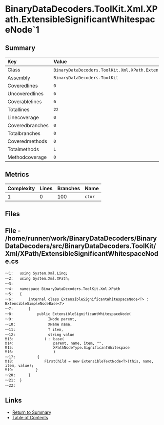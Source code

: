﻿# BinaryDataDecoders.ToolKit.Xml.XPath.ExtensibleSignificantWhitespaceNode`1

## Summary

| Key             | Value                                                                        |
| :-------------- | :--------------------------------------------------------------------------- |
| Class           | `BinaryDataDecoders.ToolKit.Xml.XPath.ExtensibleSignificantWhitespaceNode`1` |
| Assembly        | `BinaryDataDecoders.ToolKit`                                                 |
| Coveredlines    | `0`                                                                          |
| Uncoveredlines  | `6`                                                                          |
| Coverablelines  | `6`                                                                          |
| Totallines      | `22`                                                                         |
| Linecoverage    | `0`                                                                          |
| Coveredbranches | `0`                                                                          |
| Totalbranches   | `0`                                                                          |
| Coveredmethods  | `0`                                                                          |
| Totalmethods    | `1`                                                                          |
| Methodcoverage  | `0`                                                                          |

## Metrics

| Complexity | Lines | Branches | Name    |
| :--------- | :---- | :------- | :------ |
| 1          | 0     | 100      | `ctor`  |

## Files

## File - /home/runner/work/BinaryDataDecoders/BinaryDataDecoders/src/BinaryDataDecoders.ToolKit/Xml/XPath/ExtensibleSignificantWhitespaceNode.cs

```CSharp
〰1:   using System.Xml.Linq;
〰2:   using System.Xml.XPath;
〰3:   
〰4:   namespace BinaryDataDecoders.ToolKit.Xml.XPath
〰5:   {
〰6:       internal class ExtensibleSignificantWhitespaceNode<T> : ExtensibleSimpleNodeBase<T>
〰7:       {
〰8:           public ExtensibleSignificantWhitespaceNode(
〰9:                INode parent,
〰10:               XName name,
〰11:               T item,
〰12:               string value
‼13:              ) : base(
‼14:                  parent, name, item, "",
‼15:                  XPathNodeType.SignificantWhitespace
‼16:                  )
〰17:          {
‼18:              FirstChild = new ExtensibleTextNode<T>(this, name, item, value);
‼19:          }
〰20:      }
〰21:  }
〰22:  
```

## Links

* [Return to Summary](Summary.md)
* [Table of Contents](../TOC.md)

